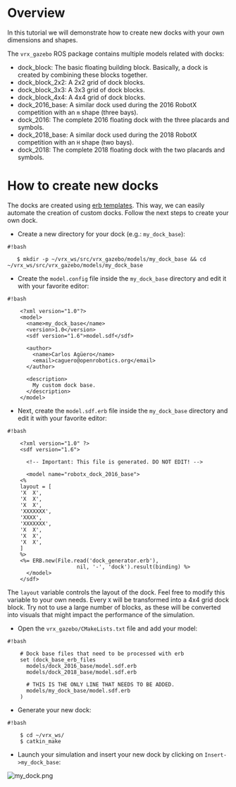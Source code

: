 # Overview

In this tutorial we will demonstrate how to create new docks with your own dimensions and shapes.

The `vrx_gazebo` ROS package contains multiple models related with docks:

* dock_block: The basic floating building block. Basically, a dock is created by combining these blocks together.
* dock_block_2x2: A 2x2 grid of dock blocks.
* dock_block_3x3: A 3x3 grid of dock blocks.
* dock_block_4x4: A 4x4 grid of dock blocks.
* dock_2016_base: A similar dock used during the 2016 RobotX competition with an `m` shape (three bays).
* dock_2016: The complete 2016 floating dock with the three placards and symbols.
* dock_2018_base: A similar dock used during the 2018 RobotX competition with an `H` shape (two bays).
* dock_2018: The complete 2018 floating dock with the two placards and symbols.

# How to create new docks

The docks are created using [erb templates](https://en.wikipedia.org/wiki/ERuby). This way, we can easily automate the creation of custom docks. Follow the next steps to create your own dock.

* Create a new directory for your dock (e.g.: `my_dock_base`):

```
#!bash

   $ mkdir -p ~/vrx_ws/src/vrx_gazebo/models/my_dock_base && cd ~/vrx_ws/src/vrx_gazebo/models/my_dock_base
```

* Create the `model.config` file inside the `my_dock_base` directory and edit it with your favorite editor:


```
#!bash

    <?xml version="1.0"?>
    <model>
      <name>my_dock_base</name>
      <version>1.0</version>
      <sdf version="1.6">model.sdf</sdf>

      <author>
        <name>Carlos Agüero</name>
        <email>caguero@openrobotics.org</email>
      </author>

      <description>
        My custom dock base.
      </description>
    </model>
```

* Next, create the `model.sdf.erb` file inside the `my_dock_base` directory and edit it with your favorite editor:

```
#!bash

    <?xml version="1.0" ?>
    <sdf version="1.6">

      <!-- Important: This file is generated. DO NOT EDIT! -->

      <model name="robotx_dock_2016_base">
    <%
    layout = [
    'X  X',
    'X  X',
    'X  X',
    'XXXXXXX',
    'XXXX',
    'XXXXXXX',
    'X  X',
    'X  X',
    'X  X',
    ]
    %>
    <%= ERB.new(File.read('dock_generator.erb'),
                      nil, '-', 'dock').result(binding) %>
      </model>
    </sdf>
```

The `layout` variable controls the layout of the dock. Feel free to modify this variable to your own needs. Every `X` will be transformed into a 4x4 grid dock block. Try not to use a large number of blocks, as these will be converted into visuals that might impact the performance of the simulation.

* Open the `vrx_gazebo/CMakeLists.txt` file and add your model:

```
#!bash

    # Dock base files that need to be processed with erb
    set (dock_base_erb_files
      models/dock_2016_base/model.sdf.erb
      models/dock_2018_base/model.sdf.erb

      # THIS IS THE ONLY LINE THAT NEEDS TO BE ADDED.
      models/my_dock_base/model.sdf.erb
    )
```

* Generate your new dock:

```
#!bash

    $ cd ~/vrx_ws/
    $ catkin_make
```

* Launch your simulation and insert your new dock by clicking on `Insert->my_dock_base`:

![my_dock.png](https://bitbucket.org/repo/BgXLzgM/images/109597433-my_dock.png)